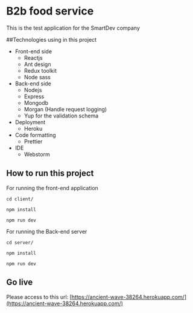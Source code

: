 # B2b food service

This is the test application for the SmartDev company

##Technologies using in this project

- Front-end side
    - Reactjs
    - Ant design
    - Redux toolkit
    - Node sass
- Back-end side
    - Nodejs
    - Express
    - Mongodb
    - Morgan (Handle request logging)
    - Yup for the validation schema
- Deployment
    - Heroku
- Code formatting
    - Prettier
- IDE
    - Webstorm

## How to run this project

For running the front-end application

`cd client/`

`npm install`

`npm run dev`

For running the Back-end server

`cd server/`

`npm install`

`npm run dev`

## Go live

Please access to this url:
[https://ancient-wave-38264.herokuapp.com/](https://ancient-wave-38264.herokuapp.com/)
